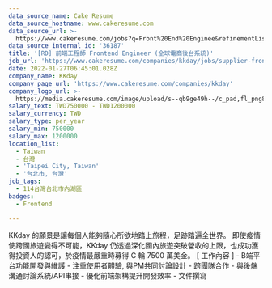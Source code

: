 ```yaml
---
data_source_name: Cake Resume
data_source_hostname: www.cakeresume.com
data_source_url: >-
  https://www.cakeresume.com/jobs?q=Front%20End%20Enginee&refinementList[lang_name][0]=E[…]tech_front-end-development&range[salary_range][min]=1000000
data_source_internal_id: '36187'
title: '[RD] 前端工程師 Frontend Engineer (全球電商後台系統)'
job_url: 'https://www.cakeresume.com/companies/kkday/jobs/supplier-frondent-engineer'
date: 2022-01-27T06:45:01.028Z
company_name: KKday
company_page_url: 'https://www.cakeresume.com/companies/kkday'
company_logo_url: >-
  https://media.cakeresume.com/image/upload/s--qb9ge49h--/c_pad,fl_png8,h_200,w_200/v1666342333/cmu3q58jezs7zkvpeprv.png
salary_text: TWD750000 - TWD1200000
salary_currency: TWD
salary_type: per_year
salary_min: 750000
salary_max: 1200000
location_list:
  - Taiwan
  - 台灣
  - 'Taipei City, Taiwan'
  - '台北市, 台灣'
job_tags:
  - 114台灣台北市內湖區
badges:
  - Frontend

---
```


KKday 的願景是讓每個人能夠隨心所欲地踏上旅程，足跡踏遍全世界。 即使疫情使跨國旅遊變得不可能，KKday 仍透過深化國內旅遊突破營收的上限，也成功獲得投資人的認可，於疫情最嚴重時募得 C 輪 7500 萬美金。 [ 工作內容 ] - B端平台功能開發與維護 - 注重使用者體驗, 與PM共同討論設計 - 跨團隊合作 - 與後端溝通討論系統/API串接 - 優化前端架構提升開發效率 - 文件撰寫